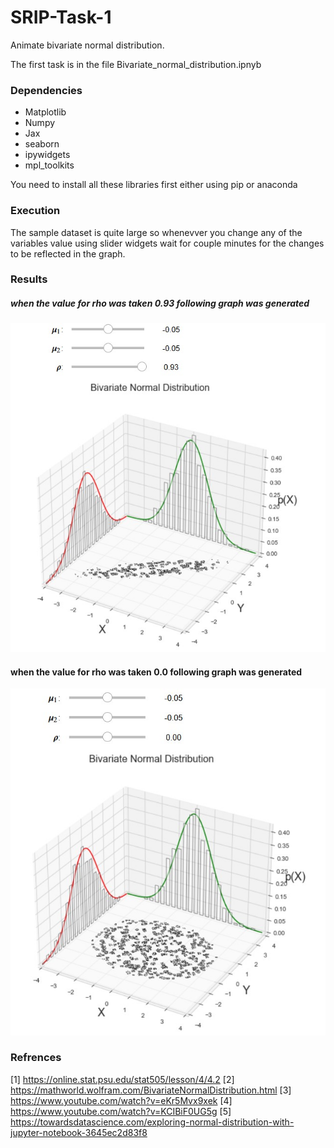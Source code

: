 # SRIP-Task-1

Animate bivariate normal distribution.

The first task is in the file Bivariate_normal_distribution.ipnyb

### Dependencies
* Matplotlib
* Numpy
* Jax
* seaborn
* ipywidgets
* mpl_toolkits

You need to install all these libraries first either using pip or anaconda

### Execution

The sample dataset is quite large so whenevver you change any of the variables value using slider widgets wait for couple minutes for the changes to be reflected in the graph.

### Results

##### when the value for rho was taken 0.93 following graph was generated

![result_1](https://raw.githubusercontent.com/arib-ashhar/SRIP-Task/main/Task-1/result_images/rho-93.jpg)

#### when the value for rho was taken 0.0 following graph was generated

![result_2](https://raw.githubusercontent.com/arib-ashhar/SRIP-Task/main/Task-1/result_images/rho-0.jpg)


### Refrences

[1] https://online.stat.psu.edu/stat505/lesson/4/4.2
[2] https://mathworld.wolfram.com/BivariateNormalDistribution.html
[3] https://www.youtube.com/watch?v=eKr5Mvx9xek
[4] https://www.youtube.com/watch?v=KCIBiF0UG5g
[5] https://towardsdatascience.com/exploring-normal-distribution-with-jupyter-notebook-3645ec2d83f8

